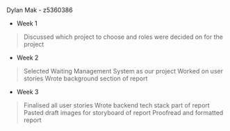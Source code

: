 Dylan Mak - z5360386

* Week 1
> Discussed which project to choose and roles were decided on for the project

* Week 2
> Selected Waiting Management System as our project
> Worked on user stories
> Wrote background section of report

* Week 3
> Finalised all user stories
> Wrote backend tech stack part of report
> Pasted draft images for storyboard of report
> Proofread and formatted report
